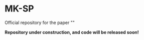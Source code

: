 # MK-SP
Official repository for the paper ""

**Repository under construction, and code will be released soon!**
